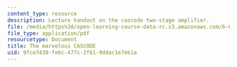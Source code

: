 ```yaml
---
content_type: resource
description: Lecture handout on the cascode two-stage amplifier.
file: /media/https%3A/open-learning-course-data-rc.s3.amazonaws.com/6-012-microelectronic-devices-and-circuits-fall-2009/9fce7430fe6c477c2f619ddac1e7eb1a_MIT6_012F09_lec21_cascode.pdf
file_type: application/pdf
resourcetype: Document
title: The marvelous CASCODE
uid: 9fce7430-fe6c-477c-2f61-9ddac1e7eb1a
---
```

